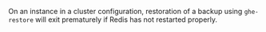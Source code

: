 On an instance in a cluster configuration, restoration of a backup using `ghe-restore` will exit prematurely if Redis has not restarted properly.
